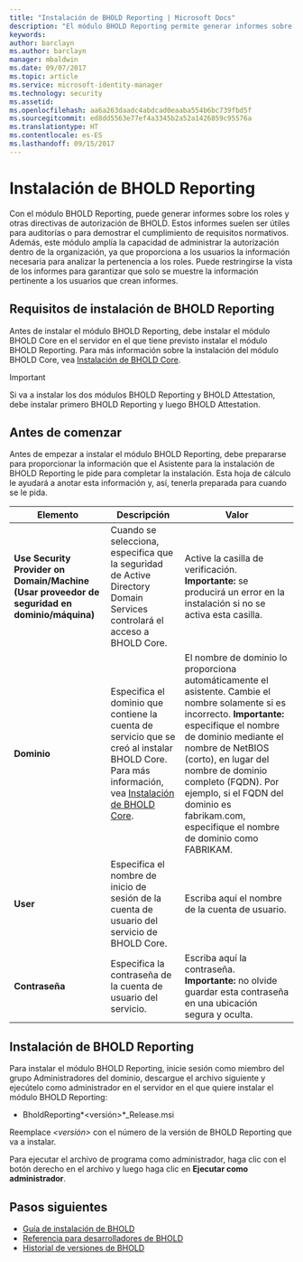 ```yaml
---
title: "Instalación de BHOLD Reporting | Microsoft Docs"
description: "El módulo BHOLD Reporting permite generar informes sobre los roles y las directivas de autorización"
keywords: 
author: barclayn
ms.author: barclayn
manager: mbaldwin
ms.date: 09/07/2017
ms.topic: article
ms.service: microsoft-identity-manager
ms.technology: security
ms.assetid: 
ms.openlocfilehash: aa6a263daadc4abdcad0eaaba554b6bc739fbd5f
ms.sourcegitcommit: ed8dd5563e77ef4a3345b2a52a1426859c95576a
ms.translationtype: HT
ms.contentlocale: es-ES
ms.lasthandoff: 09/15/2017
---
```

# <a name="bhold-reporting-installation"></a>Instalación de BHOLD Reporting

Con el módulo BHOLD Reporting, puede generar informes sobre los roles y otras directivas de autorización de BHOLD. Estos informes suelen ser útiles para auditorías o para demostrar el cumplimiento de requisitos normativos. Además, este módulo amplía la capacidad de administrar la autorización dentro de la organización, ya que proporciona a los usuarios la información necesaria para analizar la pertenencia a los roles. Puede restringirse la vista de los informes para garantizar que solo se muestre la información pertinente a los usuarios que crean informes.

## <a name="bhold-reporting-installation-requirements"></a>Requisitos de instalación de BHOLD Reporting

Antes de instalar el módulo BHOLD Reporting, debe instalar el módulo BHOLD Core en el servidor en el que tiene previsto instalar el módulo BHOLD Reporting. Para más información sobre la instalación del módulo BHOLD Core, vea [Instalación de BHOLD Core](https://technet.microsoft.com/en-us/library/jj134095(v=ws.10).aspx).

>[!IMPORTANT]
Si va a instalar los dos módulos BHOLD Reporting y BHOLD Attestation, debe instalar primero BHOLD Reporting y luego BHOLD Attestation.

## <a name="before-you-begin"></a>Antes de comenzar

Antes de empezar a instalar el módulo BHOLD Reporting, debe prepararse para proporcionar la información que el Asistente para la instalación de BHOLD Reporting le pide para completar la instalación. Esta hoja de cálculo le ayudará a anotar esta información y, así, tenerla preparada para cuando se le pida.

| **Elemento**                                    | **Descripción**                                                                                                                                                                                                           | **Valor**                                                                                                                                                                                                                                                                                                            |
|---------------------------------------------|---------------------------------------------------------------------------------------------------------------------------------------------------------------------------------------------------------------------------|----------------------------------------------------------------------------------------------------------------------------------------------------------------------------------------------------------------------------------------------------------------------------------------------------------------------|
| **Use Security Provider on Domain/Machine (Usar proveedor de seguridad en dominio/máquina)** | Cuando se selecciona, especifica que la seguridad de Active Directory Domain Services controlará el acceso a BHOLD Core.                                                                                                                | Active la casilla de verificación. </br>**Importante:** se producirá un error en la instalación si no se activa esta casilla.                                                                                                                                                                                                                   |
| **Dominio**                                  | Especifica el dominio que contiene la cuenta de servicio que se creó al instalar BHOLD Core. Para más información, vea [Instalación de BHOLD Core](https://technet.microsoft.com/en-us/library/jj134095(v=ws.10).aspx). | El nombre de dominio lo proporciona automáticamente el asistente. Cambie el nombre solamente si es incorrecto. **Importante:** especifique el nombre de dominio mediante el nombre de NetBIOS (corto), en lugar del nombre de dominio completo (FQDN). Por ejemplo, si el FQDN del dominio es fabrikam.com, especifique el nombre de dominio como FABRIKAM. |
| **User**                                    | Especifica el nombre de inicio de sesión de la cuenta de usuario del servicio de BHOLD Core.                                                                                                                                                          | Escriba aquí el nombre de la cuenta de usuario.                                                                                                                                                                                                                                                                                    |
| **Contraseña**                                | Especifica la contraseña de la cuenta de usuario del servicio.                                                                                                                                                                       | Escriba aquí la contraseña. </br>**Importante:** no olvide guardar esta contraseña en una ubicación segura y oculta.                                                                                                                                                                                                                  |

## <a name="bhold-reporting-installation"></a>Instalación de BHOLD Reporting

Para instalar el módulo BHOLD Reporting, inicie sesión como miembro del grupo Administradores del dominio, descargue el archivo siguiente y ejecútelo como administrador en el servidor en el que quiere instalar el módulo BHOLD Reporting:

- BholdReporting*\<versión\>*\_Release.msi

Reemplace *\<versión\>* con el número de la versión de BHOLD Reporting que va a instalar.

Para ejecutar el archivo de programa como administrador, haga clic con el botón derecho en el archivo y luego haga clic en **Ejecutar como administrador**.

## <a name="next-steps"></a>Pasos siguientes

- [Guía de instalación de BHOLD](bhold-installation-guide.md)
- [Referencia para desarrolladores de BHOLD](../reference/mim2016-bhold-developer-reference.md)
- [Historial de versiones de BHOLD](../reference/version-bhold-history.md)